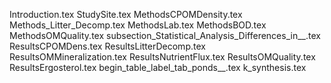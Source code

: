 Introduction.tex
StudySite.tex
MethodsCPOMDensity.tex
Methods_Litter_Decomp.tex
MethodsLab.tex
MethodsBOD.tex
MethodsOMQuality.tex
subsection_Statistical_Analysis_Differences_in__.tex
ResultsCPOMDens.tex
ResultsLitterDecomp.tex
ResultsOMMineralization.tex
ResultsNutrientFlux.tex
ResultsOMQuality.tex
ResultsErgosterol.tex
begin_table_label_tab_ponds__.tex
k_synthesis.tex